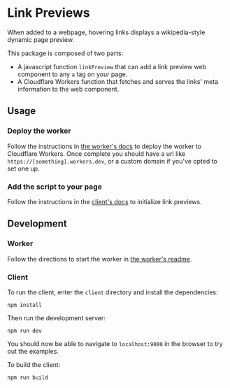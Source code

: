 # Link Previews

When added to a webpage, hovering links displays a wikipedia-style dynamic page preview.

This package is composed of two parts:

- A javascript function `linkPreview` that can add a link preview web component to any `a` tag on your page.
- A Cloudflare Workers function that fetches and serves the links' meta information to the web component.

## Usage

### Deploy the worker

Follow the instructions in [the worker's docs](worker/README.md) to deploy the worker to Cloudflare Workers. Once complete you should have a url like `https://[something].workers.dev`, or a custom domain if you've opted to set one up.

### Add the script to your page

Follow the instructions in the [client's docs](client/README.md) to initialize link previews.

## Development

### Worker

Follow the directions to start the worker in [the worker's readme](../worker/README.md).

### Client

To run the client, enter the `client` directory and install the dependencies:

```
npm install
```

Then run the development server:

```
npm run dev
```

You should now be able to navigate to `localhost:9000` in the browser to try out the examples.

To build the client:

```
npm run build
```
